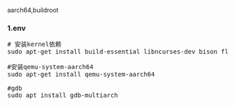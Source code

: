   aarch64,buildroot

### 1.env
<pre>
# 安装kernel依赖
sudo apt-get install build-essential libncurses-dev bison flex libssl-dev libelf-dev

#安装qemu-system-aarch64
sudo apt-get install qemu-system-aarch64

#gdb
sudo apt install gdb-multiarch
</pre>

###
